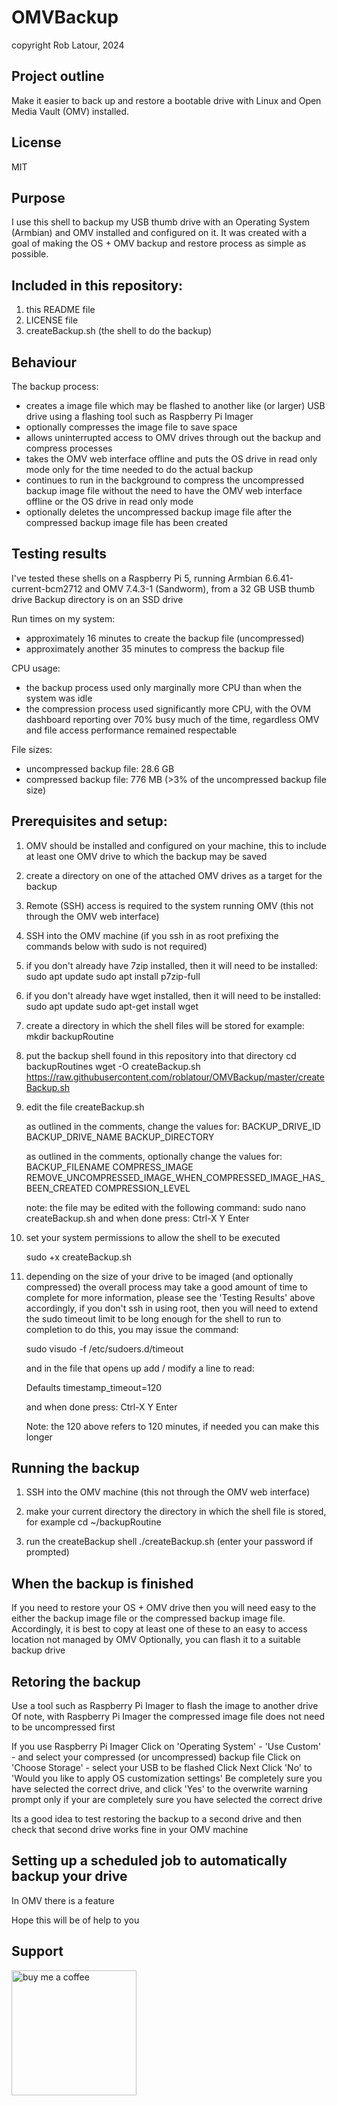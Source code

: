 # OMVBackup

copyright Rob Latour, 2024

## Project outline
Make it easier to back up and restore a bootable drive with Linux and Open Media Vault (OMV) installed.

## License
MIT

## Purpose
I use this shell to backup my USB thumb drive with an Operating System (Armbian) and OMV installed and configured on it.
It was created with a goal of making the OS + OMV backup and restore process as simple as possible.

## Included in this repository:
  1. this README file
  2. LICENSE file
  3. createBackup.sh (the shell to do the backup)
  
## Behaviour
The backup process: 
- creates a image file which may be flashed to another like (or larger) USB drive using a flashing tool such as Raspberry Pi Imager
- optionally compresses the image file to save space
- allows uninterrupted access to OMV drives through out the backup and compress processes
- takes the OMV web interface offline and puts the OS drive in read only mode only for the time needed to do the actual backup
- continues to run in the background to compress the uncompressed backup image file without the need to have the OMV web interface offline or the OS drive in read only mode
- optionally deletes the uncompressed backup image file after the compressed backup image file has been created

## Testing results
I've tested these shells on a Raspberry Pi 5, running Armbian 6.6.41-current-bcm2712 and OMV 7.4.3-1 (Sandworm), from a 32 GB USB thumb drive
Backup directory is on an SSD drive

Run times on my system:
- approximately 16 minutes to create the backup file (uncompressed)
- approximately another 35 minutes to compress the backup file

CPU usage:
- the backup process used only marginally more CPU than when the system was idle
- the compression process used significantly more CPU, with the OVM dashboard reporting over 70% busy much of the time, regardless OMV and file access performance remained respectable 

File sizes:
- uncompressed backup file: 28.6 GB
- compressed backup file:    776 MB (>3% of the uncompressed backup file size)

## Prerequisites and setup:
1.  OMV should be installed and configured on your machine, this to include at least one OMV drive to which the backup may be saved

2.  create a directory on one of the attached OMV drives as a target for the backup
    
3.  Remote (SSH) access is required to the system running OMV (this not through the OMV web interface)
    
4.  SSH into the OMV machine (if you ssh in as root prefixing the commands below with sudo is not required)
    
5.  if you don't already have 7zip installed, then it will need to be installed:
    sudo apt update
    sudo apt install p7zip-full
    
6.  if you don't already have wget installed, then it will need to be installed:
    sudo apt update
    sudo apt-get install wget
    
7.  create a directory in which the shell files will be stored for example:
    mkdir backupRoutine
    
8.  put the backup shell found in this repository into that directory
    cd backupRoutines
    wget -O createBackup.sh https://raw.githubusercontent.com/roblatour/OMVBackup/master/createBackup.sh
       
9.  edit the file createBackup.sh
    
    as outlined in the comments, change the values for:
	   BACKUP_DRIVE_ID
	   BACKUP_DRIVE_NAME
	   BACKUP_DIRECTORY
	   
	as outlined in the comments, optionally change the values for:
	   BACKUP_FILENAME
	   COMPRESS_IMAGE
       REMOVE_UNCOMPRESSED_IMAGE_WHEN_COMPRESSED_IMAGE_HAS_BEEN_CREATED
       COMPRESSION_LEVEL 

    note: the file may be edited with the following command:
      sudo nano createBackup.sh
      and when done press:
           Ctrl-X
  	       Y
  	       Enter
    
10. set your system permissions to allow the shell to be executed
   
    sudo +x createBackup.sh
	
11. depending on the size of your drive to be imaged (and optionally compressed) the overall process may take a good amount of time to complete
    for more information, please see the 'Testing Results' above
	accordingly, if you don't ssh in using root, then you will need to extend the sudo timeout limit to be long enough for the shell to run to completion
	to do this, you may issue the command:
	
	sudo visudo -f /etc/sudoers.d/timeout
	
	and in the file that opens up add / modify a line to read:
	
	Defaults timestamp_timeout=120
	
	and when done press:
        Ctrl-X
  	    Y
  	    Enter	  
		
    Note: the 120 above refers to 120 minutes, if needed you can make this longer

## Running the backup
1. SSH into the OMV machine (this not through the OMV web interface)

2. make your current directory the directory in which the shell file is stored, for example 
   cd ~/backupRoutine
   
3. run the createBackup shell
   ./createBackup.sh
   (enter your password if prompted)
  
## When the backup is finished
If you need to restore your OS + OMV drive then you will need easy to the either the backup image file or the compressed backup image file.
Accordingly, it is best to copy at least one of these to an easy to access location not managed by OMV
Optionally, you can flash it to a suitable backup drive

## Retoring the backup
Use a tool such as Raspberry Pi Imager to flash the image to another drive
Of note, with Raspberry Pi Imager the compressed image file does not need to be uncompressed first

If you use Raspberry Pi Imager
    Click on 'Operating System' - 'Use Custom' - and select your compressed (or uncompressed) backup file
	Click on 'Choose Storage' - select your USB to be flashed
	Click Next
	Click 'No' to 'Would you like to apply OS customization settings'
	Be completely sure you have selected the correct drive, and click 'Yes' to the overwrite warning prompt only if your are completely sure you have selected the correct drive
	
Its a good idea to test restoring the backup to a second drive and then check that second drive works fine in your OMV machine

## Setting up a scheduled job to automatically backup your drive
In OMV there is a feature

Hope this will be of help to you

## Support

[<img alt="buy me  a coffee" width="200px" src="https://cdn.buymeacoffee.com/buttons/v2/default-blue.png" />](https://www.buymeacoffee.com/roblatour)

